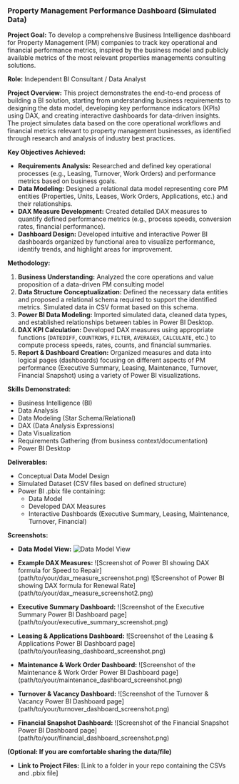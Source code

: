 ### Property Management Performance Dashboard (Simulated Data)

**Project Goal:** To develop a comprehensive Business Intelligence dashboard for Property Management (PM) companies to track key operational and financial performance metrics, inspired by the business model and publicly available metrics of the most relevant properties managements consulting solutions.

**Role:** Independent BI Consultant / Data Analyst

**Project Overview:**
This project demonstrates the end-to-end process of building a BI solution, starting from understanding business requirements to designing the data model, developing key performance indicators (KPIs) using DAX, and creating interactive dashboards for data-driven insights. The project simulates data based on the core operational workflows and financial metrics relevant to property management businesses, as identified through research and analysis of industry best practices.

**Key Objectives Achieved:**

*   **Requirements Analysis:** Researched and defined key operational processes (e.g., Leasing, Turnover, Work Orders) and performance metrics based on business goals.
*   **Data Modeling:** Designed a relational data model representing core PM entities (Properties, Units, Leases, Work Orders, Applications, etc.) and their relationships.
*   **DAX Measure Development:** Created detailed DAX measures to quantify defined performance metrics (e.g., process speeds, conversion rates, financial performance).
*   **Dashboard Design:** Developed intuitive and interactive Power BI dashboards organized by functional area to visualize performance, identify trends, and highlight areas for improvement.

**Methodology:**

1.  **Business Understanding:** Analyzed the core operations and value proposition of a data-driven PM consulting model
2.  **Data Structure Conceptualization:** Defined the necessary data entities and proposed a relational schema required to support the identified metrics. Simulated data in CSV format based on this schema.
3.  **Power BI Data Modeling:** Imported simulated data, cleaned data types, and established relationships between tables in Power BI Desktop.
4.  **DAX KPI Calculation:** Developed DAX measures using appropriate functions (`DATEDIFF`, `COUNTROWS`, `FILTER`, `AVERAGEX`, `CALCULATE`, etc.) to compute process speeds, rates, counts, and financial summaries.
5.  **Report & Dashboard Creation:** Organized measures and data into logical pages (dashboards) focusing on different aspects of PM performance (Executive Summary, Leasing, Maintenance, Turnover, Financial Snapshot) using a variety of Power BI visualizations.

**Skills Demonstrated:**

*   Business Intelligence (BI)
*   Data Analysis
*   Data Modeling (Star Schema/Relational)
*   DAX (Data Analysis Expressions)
*   Data Visualization
*   Requirements Gathering (from business context/documentation)
*   Power BI Desktop

**Deliverables:**

*   Conceptual Data Model Design
*   Simulated Dataset (CSV files based on defined structure)
*   Power BI .pbix file containing:
    *   Data Model
    *   Developed DAX Measures
    *   Interactive Dashboards (Executive Summary, Leasing, Maintenance, Turnover, Financial)

**Screenshots:**

*   **Data Model View:**
   ![Data Model View](/main/Snapshots/Relations.png)

*   **Example DAX Measures:**
    ![Screenshot of Power BI showing DAX formula for Speed to Repair]
    (path/to/your/dax_measure_screenshot.png)
    ![Screenshot of Power BI showing DAX formula for Renewal Rate]
    (path/to/your/dax_measure_screenshot2.png)

*   **Executive Summary Dashboard:**
    ![Screenshot of the Executive Summary Power BI Dashboard page]
    (path/to/your/executive_summary_screenshot.png)

*   **Leasing & Applications Dashboard:**
    ![Screenshot of the Leasing & Applications Power BI Dashboard page]
    (path/to/your/leasing_dashboard_screenshot.png)

*   **Maintenance & Work Order Dashboard:**
    ![Screenshot of the Maintenance & Work Order Power BI Dashboard page]
    (path/to/your/maintenance_dashboard_screenshot.png)

*   **Turnover & Vacancy Dashboard:**
    ![Screenshot of the Turnover & Vacancy Power BI Dashboard page]
    (path/to/your/turnover_dashboard_screenshot.png)

*   **Financial Snapshot Dashboard:**
    ![Screenshot of the Financial Snapshot Power BI Dashboard page]
    (path/to/your/financial_dashboard_screenshot.png)

**(Optional: If you are comfortable sharing the data/file)**

*   **Link to Project Files:** [Link to a folder in your repo containing the CSVs and .pbix file]
